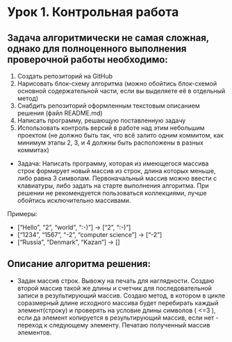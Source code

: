 # Урок 1. Контрольная работа

## Задача алгоритмически не самая сложная, однако для полноценного выполнения проверочной работы необходимо:

1. Создать репозиторий на GitHub
2. Нарисовать блок-схему алгоритма (можно обойтись блок-схемой основной содержательной части, если вы выделяете её в отдельный метод)
3. Снабдить репозиторий оформленным текстовым описанием решения (файл README.md)
4. Написать программу, решающую поставленную задачу
5. Использовать контроль версий в работе над этим небольшим проектом (не должно быть так, что всё залито одним коммитом, как минимум этапы 2, 3, и 4 должны быть расположены в разных коммитах)

- Задача: Написать программу, которая из имеющегося массива строк формирует новый массив из строк, длина которых меньше, либо равна 3 символам. Первоначальный массив можно ввести с клавиатуры, либо задать на старте выполнения алгоритма. При решении не рекомендуется пользоваться коллекциями, лучше обойтись исключительно массивами.

Примеры:

- [“Hello”, “2”, “world”, “:-)”] → [“2”, “:-)”]
- [“1234”, “1567”, “-2”, “computer science”] → [“-2”]
- [“Russia”, “Denmark”, “Kazan”] → []

## Описание алгоритма решения:

- Задан массив строк. Вывожу на печать для наглядности. Создаю второй массив такой же длины и счетчик для последовательной записи в результирующий массив. Создаю метод, в котором в цикле соразмерный длине исходного массива будет перебирать каждый элемент(строку) и проверять на условие длины символов ( <=3 ), если да элемент копируется в результирующий массив, если нет - переход к следующему элементу. Печатаю полученный массив элементов.
